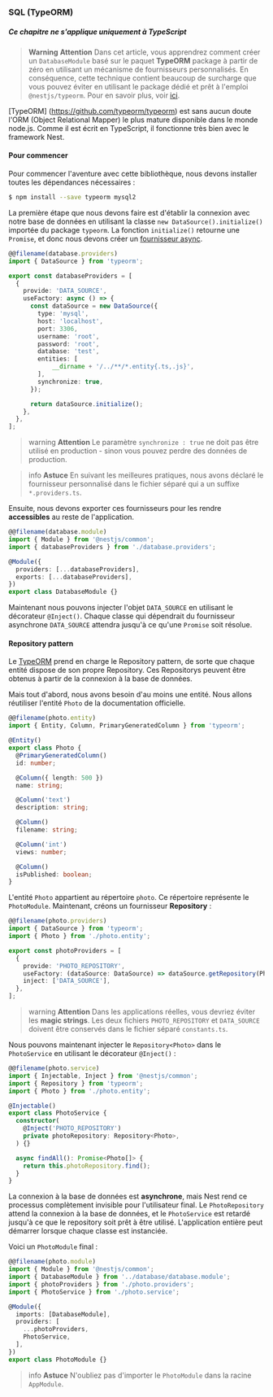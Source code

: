 ### SQL (TypeORM)

##### Ce chapitre ne s'applique uniquement à TypeScript

> **Warning** **Attention** Dans cet article, vous apprendrez comment créer un `DatabaseModule` basé sur le paquet **TypeORM** package à partir de zéro en utilisant un mécanisme de fournisseurs personnalisés. En conséquence, cette technique contient beaucoup de surcharge que vous pouvez éviter en utilisant le package dédié et prêt à l'emploi `@nestjs/typeorm`. Pour en savoir plus, voir [ici](/techniques/sql).

[TypeORM] (https://github.com/typeorm/typeorm) est sans aucun doute l'ORM (Object Relational Mapper) le plus mature disponible dans le monde node.js. Comme il est écrit en TypeScript, il fonctionne très bien avec le framework Nest.

#### Pour commencer

Pour commencer l'aventure avec cette bibliothèque, nous devons installer toutes les dépendances nécessaires :

```bash
$ npm install --save typeorm mysql2
```

La première étape que nous devons faire est d'établir la connexion avec notre base de données en utilisant la classe `new DataSource().initialize()` importée du package `typeorm`. La fonction `initialize()` retourne une `Promise`, et donc nous devons créer un [fournisseur async](/fundamentals/async-components).

```typescript
@@filename(database.providers)
import { DataSource } from 'typeorm';

export const databaseProviders = [
  {
    provide: 'DATA_SOURCE',
    useFactory: async () => {
      const dataSource = new DataSource({
        type: 'mysql',
        host: 'localhost',
        port: 3306,
        username: 'root',
        password: 'root',
        database: 'test',
        entities: [
            __dirname + '/../**/*.entity{.ts,.js}',
        ],
        synchronize: true,
      });

      return dataSource.initialize();
    },
  },
];
```

> warning **Attention** Le paramètre `synchronize : true` ne doit pas être utilisé en production - sinon vous pouvez perdre des données de production.

> info **Astuce** En suivant les meilleures pratiques, nous avons déclaré le fournisseur personnalisé dans le fichier séparé qui a un suffixe `*.providers.ts`.

Ensuite, nous devons exporter ces fournisseurs pour les rendre **accessibles** au reste de l'application.

```typescript
@@filename(database.module)
import { Module } from '@nestjs/common';
import { databaseProviders } from './database.providers';

@Module({
  providers: [...databaseProviders],
  exports: [...databaseProviders],
})
export class DatabaseModule {}
```

Maintenant nous pouvons injecter l'objet `DATA_SOURCE` en utilisant le décorateur `@Inject()`. Chaque classe qui dépendrait du fournisseur asynchrone `DATA_SOURCE` attendra jusqu'à ce qu'une `Promise` soit résolue.

#### Repository pattern

Le [TypeORM](https://github.com/typeorm/typeorm) prend en charge le Repository pattern, de sorte que chaque entité dispose de son propre Repository. Ces Repositorys peuvent être obtenus à partir de la connexion à la base de données.

Mais tout d'abord, nous avons besoin d'au moins une entité. Nous allons réutiliser l'entité `Photo` de la documentation officielle.

```typescript
@@filename(photo.entity)
import { Entity, Column, PrimaryGeneratedColumn } from 'typeorm';

@Entity()
export class Photo {
  @PrimaryGeneratedColumn()
  id: number;

  @Column({ length: 500 })
  name: string;

  @Column('text')
  description: string;

  @Column()
  filename: string;

  @Column('int')
  views: number;

  @Column()
  isPublished: boolean;
}
```

L'entité `Photo` appartient au répertoire `photo`. Ce répertoire représente le `PhotoModule`. Maintenant, créons un fournisseur **Repository** :

```typescript
@@filename(photo.providers)
import { DataSource } from 'typeorm';
import { Photo } from './photo.entity';

export const photoProviders = [
  {
    provide: 'PHOTO_REPOSITORY',
    useFactory: (dataSource: DataSource) => dataSource.getRepository(Photo),
    inject: ['DATA_SOURCE'],
  },
];
```

> warning **Attention** Dans les applications réelles, vous devriez éviter les **magic strings**. Les deux fichiers `PHOTO_REPOSITORY` et `DATA_SOURCE` doivent être conservés dans le fichier séparé `constants.ts`.

Nous pouvons maintenant injecter le `Repository<Photo>` dans le `PhotoService` en utilisant le décorateur `@Inject()` :

```typescript
@@filename(photo.service)
import { Injectable, Inject } from '@nestjs/common';
import { Repository } from 'typeorm';
import { Photo } from './photo.entity';

@Injectable()
export class PhotoService {
  constructor(
    @Inject('PHOTO_REPOSITORY')
    private photoRepository: Repository<Photo>,
  ) {}

  async findAll(): Promise<Photo[]> {
    return this.photoRepository.find();
  }
}
```

La connexion à la base de données est **asynchrone**, mais Nest rend ce processus complètement invisible pour l'utilisateur final. Le `PhotoRepository` attend la connexion à la base de données, et le `PhotoService` est retardé jusqu'à ce que le repository soit prêt à être utilisé. L'application entière peut démarrer lorsque chaque classe est instanciée.

Voici un `PhotoModule` final :

```typescript
@@filename(photo.module)
import { Module } from '@nestjs/common';
import { DatabaseModule } from '../database/database.module';
import { photoProviders } from './photo.providers';
import { PhotoService } from './photo.service';

@Module({
  imports: [DatabaseModule],
  providers: [
    ...photoProviders,
    PhotoService,
  ],
})
export class PhotoModule {}
```

> info **Astuce** N'oubliez pas d'importer le `PhotoModule` dans la racine `AppModule`.
